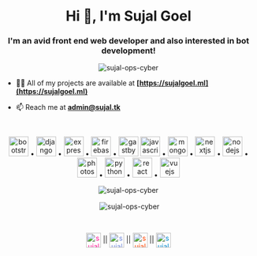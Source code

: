 <h1 align="center">Hi 👋, I'm Sujal Goel</h1>
<h3 align="center">I'm an avid front end web developer and also interested in bot development!</h3>

<p align="center"> <img src="https://komarev.com/ghpvc/?username=sujal-ops-cyber" alt="sujal-ops-cyber" /> </p>

- 👨‍💻 All of my projects are available at **[https://sujalgoel.ml](https://sujalgoel.ml)**

- 📫 Reach me at **admin@sujal.tk**
<br>
<p align="center"><img src="https://devicons.github.io/devicon/devicon.git/icons/bootstrap/bootstrap-plain.svg" alt="bootstrap" width="40" height="40"/> • <img src="https://devicons.github.io/devicon/devicon.git/icons/django/django-original.svg" alt="django" width="40" height="40"/> • <img src="https://devicons.github.io/devicon/devicon.git/icons/express/express-original-wordmark.svg" alt="express" width="40" height="40"/> • <img src="https://www.vectorlogo.zone/logos/firebase/firebase-icon.svg" alt="firebase" width="40" height="40"/> • <img src="https://www.vectorlogo.zone/logos/gatsbyjs/gatsbyjs-icon.svg" alt="gastby" width="40" height="40"/> <img src="https://devicons.github.io/devicon/devicon.git/icons/javascript/javascript-original.svg" alt="javascript" width="40" height="40"/> • <img src="https://devicons.github.io/devicon/devicon.git/icons/mongodb/mongodb-original-wordmark.svg" alt="mongodb" width="40" height="40"/> • <img src="https://cdn.worldvectorlogo.com/logos/nextjs-3.svg" alt="nextjs" width="40" height="40"/> • <img src="https://devicons.github.io/devicon/devicon.git/icons/nodejs/nodejs-original-wordmark.svg" alt="nodejs" width="40" height="40"/> • <img src="https://devicons.github.io/devicon/devicon.git/icons/photoshop/photoshop-plain.svg" alt="photoshop" width="40" height="40"/> • <img src="https://devicons.github.io/devicon/devicon.git/icons/python/python-original.svg" alt="python" width="40" height="40"/> • <img src="https://devicons.github.io/devicon/devicon.git/icons/react/react-original-wordmark.svg" alt="react" width="40" height="40"/> • <img src="https://devicons.github.io/devicon/devicon.git/icons/vuejs/vuejs-original-wordmark.svg" alt="vuejs" width="40" height="40"/></p><p align="center"><img align="center" src="https://github-readme-stats.vercel.app/api/top-langs/?username=sujal-ops-cyber&layout=compact&hide=html" alt="sujal-ops-cyber" /></p>

<p align="center">&nbsp;<img align="center" src="https://github-readme-stats.vercel.app/api?username=sujal-ops-cyber&show_icons=true" alt="sujal-ops-cyber" /></p><br>

<p align="center">
<a href="https://instagram.com/sujal_ops_cyber" target="_blank" style="color: #FF1493"><img align="center" src="https://cdn.jsdelivr.net/npm/simple-icons@3.0.1/icons/instagram.svg" alt="sujal_ops_cyber" height="30" width="30" /></a> ||
<a href="https://discord.com/users/581752425858203659" target="_blank" style="color: #738ADB"><img align="center" src="https://cdn.jsdelivr.net/npm/simple-icons@3.0.1/icons/discord.svg" alt="sujal_ops_cyber" height="30" width="30" /></a> ||
<a href="https://reddit.com/u/sujal-ops-cyber" target="_blank" style="color: orangered"><img align="center" src="https://cdn.jsdelivr.net/npm/simple-icons@3.0.1/icons/reddit.svg" alt="sujal_ops_cyber" height="30" width="30" /></a> || 
<a href="https://t.me/sujalopscyber" target="_blank" style="color: #0088cc"><img align="center" src="https://cdn.jsdelivr.net/npm/simple-icons@3.0.1/icons/telegram.svg" alt="sujal_ops_cyber" height="30" width="30" /></a>
</p>
